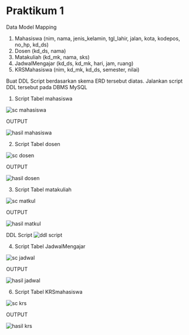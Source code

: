 # Praktikum 1

Data Model Mapping
1. Mahasiswa (nim, nama, jenis_kelamin, tgl_lahir, jalan, kota, kodepos, no_hp, kd_ds)
2. Dosen (kd_ds, nama)
3. Matakuliah (kd_mk, nama, sks)
4. JadwalMengajar (kd_ds, kd_mk, hari, jam, ruang)
5. KRSMahasiswa (nim, kd_mk, kd_ds, semester, nilai)

Buat DDL Script berdasarkan skema ERD tersebut diatas.
Jalankan script DDL tersebut pada DBMS MySQL

1. Script Tabel mahasiswa

![sc mahasiswa](https://user-images.githubusercontent.com/115356128/232085147-2b7e6877-9024-4308-8196-b3800313de5c.png)

OUTPUT

![hasil mahasiswa](https://user-images.githubusercontent.com/115356128/232085224-2b7973e2-ecfc-46cb-82a5-089ef539cc76.png)

2. Script Tabel dosen

![sc dosen](https://user-images.githubusercontent.com/115356128/232085466-095dbd3b-778c-457e-ba3f-504a25707fdc.png)

OUTPUT

![hasil dosen](https://user-images.githubusercontent.com/115356128/232085557-f2eb9437-a280-4701-93ea-7883e837d3b4.png)

3. Script Tabel matakuliah

![sc matkul](https://user-images.githubusercontent.com/115356128/232085698-b110b12d-9270-4460-9d88-ee7eac8fd7ae.png)

OUTPUT

![hasil matkul](https://user-images.githubusercontent.com/115356128/232085747-37cbf8ef-dcf4-49a0-bdd4-4b5f4ee37b7d.png)

DDL Script
![ddl script](https://user-images.githubusercontent.com/115356128/232086628-22b70bc8-a630-4288-ac6a-8436230baffc.png)


4. Script Tabel JadwalMengajar

![sc jadwal](https://user-images.githubusercontent.com/115356128/232086158-04c181f0-484e-44c2-8b5c-0dfabc75ecb4.png)

OUTPUT

![hasil jadwal](https://user-images.githubusercontent.com/115356128/232086204-ea35bdef-f3cd-4dba-8101-7e6a995a4d06.png)

6. Script Tabel KRSmahasiswa

![sc krs](https://user-images.githubusercontent.com/115356128/232086272-44e9ccad-dcc7-492e-83e3-ca874de3a03e.png)

OUTPUT

![hasil krs](https://user-images.githubusercontent.com/115356128/232086314-d76a19a8-6be6-494b-a807-0ece1cd9f890.png)
